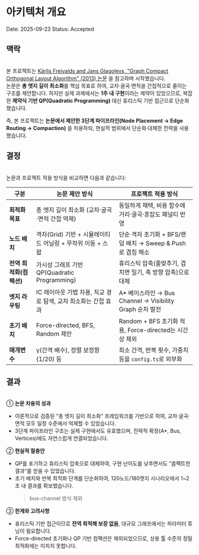 # 아키텍처 개요

Date: 2025-09-23
Status: Accepted

## 맥락

<br/>본 프로젝트는 [Kārlis Freivalds and Jans Glagoļevs, "Graph Compact Orthogonal Layout Algorithm" (2013) 논문](../src/arxiv_Orthogonal%20layout%20Algorithm.pdf) 을 참고하며 시작했습니다.  
논문은 **총 엣지 길이 최소화**를 핵심 목표로 하여, 교차·굴곡·면적을 간접적으로 줄이는 구조를 제안합니다. 하지만 실제 과제에서는 **1주 내 구현**이라는 제약이 있었으므로, 복잡한 **제약식 기반 QP(Quadratic Programming)** 대신 휴리스틱 기반 접근으로 단순화했습니다.

즉, 본 프로젝트는 **논문에서 제안한 3단계 파이프라인(Node Placement → Edge Routing → Compaction)** 을 차용하되, 현실적 범위에서 단순화·대체한 전략을 사용했습니다.

## 결정

<br/>논문과 프로젝트 적용 방식을 비교하면 다음과 같습니다:

| 구분                    | 논문 제안 방식                                                 | 프로젝트 적용 방식                                          |
| ----------------------- | -------------------------------------------------------------- | ----------------------------------------------------------- |
| **최적화 목표**         | 총 엣지 길이 최소화 (교차·굴곡·면적 간접 억제)                 | 동일하게 채택, 비용 함수에 거리·굴곡·혼잡도 패널티 반영     |
| **노드 배치**           | 격자(Grid) 기반 + 시뮬레이티드 어닐링 + 무작위 이동 + 스왑     | 단순 격자 초기화 + BFS/랜덤 배치 → Sweep & Push로 겹침 해소 |
| **전역 최적화(컴팩션)** | 가시성 그래프 기반 QP(Quadratic Programming)                   | 휴리스틱 압축(줄맞추기, 겹치면 밀기, 축 방향 압축)으로 대체 |
| **엣지 라우팅**         | IC 레이아웃 기법 차용, 직교 경로 탐색, 교차 최소화는 간접 효과 | A\* 베이스라인 → Bus Channel → Visibility Graph 순차 발전   |
| **초기 배치**           | Force-directed, BFS, Random 제안                               | Random + BFS 초기화 적용, Force-directed는 시간상 제외      |
| **매개변수**            | γ(간격 배수), 정렬 보정항(1/20) 등                             | 최소 간격, 반복 횟수, 가중치 등을 `config.ts`로 외부화      |

## 결과

<br/>① **논문 차용의 성과**

- 이론적으로 검증된 “총 엣지 길이 최소화” 프레임워크를 기반으로 하여, 교차·굴곡·면적 모두 일정 수준에서 억제할 수 있었습니다.
- 3단계 파이프라인 구조는 실제 구현에서도 유효했으며, 전략적 확장(A\*, Bus, Vertices)에도 자연스럽게 연결되었습니다.

② **현실적 절충안**

- QP를 포기하고 휴리스틱 압축으로 대체하여, 구현 난이도를 낮추면서도 “콤팩트한 결과”를 얻을 수 있었습니다.
- 초기 배치와 반복 최적화 단계를 단순화하여, 120노드/180엣지 시나리오에서 1\~2초 내 결과를 확보했습니다.
  > bus-channel 방식 제외

③ **한계와 고려사항**

- 휴리스틱 기반 접근이므로 **전역 최적해 보장 없음**, 대규모 그래프에서는 파라미터 튜닝이 필요합니다.
- Force-directed 초기화나 QP 기반 컴팩션은 제외되었으므로, 상용 툴 수준의 정밀 최적화에는 미치지 못합니다.
